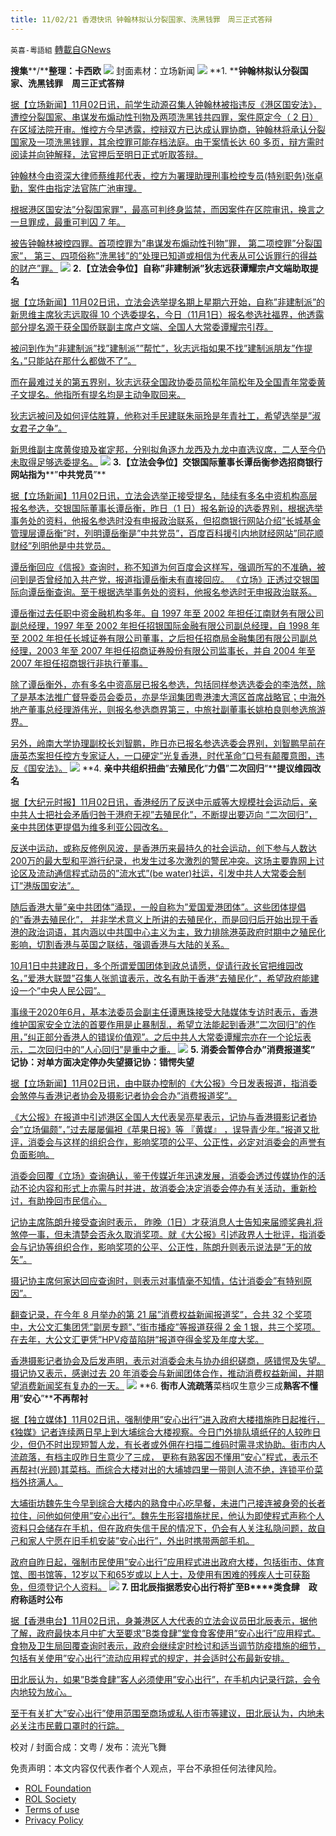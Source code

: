 ```yaml
---
title: 11/02/21 香港快讯 钟翰林拟认分裂国家、洗黑钱罪　周三正式答辩
---
```

`英喜-粵語組` [轉載自GNews](https://gnews.org/zh-hans/1634663/)

**搜集****/****整理：卡西欧**
![](https://assets.gnews.org/wp-content/uploads/2021/11/1102fenmian.jpg)
封面素材：立场新闻
![](https://assets.gnews.org/wp-content/uploads/2021/11/Screen-Shot-2021-11-02-at-10.17.02-AM.png)
**1. ****钟翰林拟认分裂国家、洗黑钱罪　周三正式答辩**

[据【立场新闻】11月02日讯，前学生动源召集人钟翰林被指违反《港区国安法》，遭控分裂国家、串谋发布煽动性刊物及两项洗黑钱共四罪，案件原定今（ 2 日）在区域法院开审。惟控方今早透露，控辩双方已达成认罪协商，钟翰林将承认分裂国家及一项洗黑钱罪，其余控罪可能存档法庭。由于案情长达 60 多页，辩方需时阅读并向钟解释，法官押后至明日正式听取答辩。](https://www.thestandnews.com/court/19-歲鍾翰林擬認分裂國家洗黑錢罪-周三正式答辯)

[钟翰林今由资深大律师蔡维邦代表，控方为署理助理刑事检控专员(特别职务)张卓勤，案件由指定法官陈广池审理。](https://www.thestandnews.com/court/19-歲鍾翰林擬認分裂國家洗黑錢罪-周三正式答辯)

[根据港区国安法”分裂国家罪”，最高可判终身监禁，而因案件在区院审讯，换言之一旦罪成，最重可判囚 7 年。](https://www.thestandnews.com/court/19-歲鍾翰林擬認分裂國家洗黑錢罪-周三正式答辯)

[被告钟翰林被控四罪。首项控罪为”串谋发布煽动性刊物”罪， 第二项控罪”分裂国家”， 第三、四项俗称”洗黑钱”的”处理已知道或相信为代表从可公诉罪行的得益的财产”罪。](https://www.thestandnews.com/court/19-歲鍾翰林擬認分裂國家洗黑錢罪-周三正式答辯)
![](https://assets.gnews.org/wp-content/uploads/2021/11/Screen-Shot-2021-11-02-at-10.17.13-AM.png)
**2.****【立法会争位】自称****”****非建制派****”****狄志远****获谭耀宗卢文端助取提名**

[据【立场新闻】11月02日讯，立法会选举提名期上星期六开始，自称”非建制派”的新思维主席狄志远取得 10 个选委提名，今日（11月1日）报名参选社福界，他透露部分提名源于获全国侨联副主席卢文端、全国人大常委谭耀宗引荐。](https://www.thestandnews.com/politics/立法會爭位自稱非建制派狄志遠-獲譚耀宗盧文端助取提名)

[被问到作为”非建制派”找”建制派””帮忙”，狄志远指如果不找”建制派朋友”作提名，”只能站在那什么都做不了”。](https://www.thestandnews.com/politics/立法會爭位自稱非建制派狄志遠-獲譚耀宗盧文端助取提名)

[而在最难过关的第五界别，狄志远获全国政协委员简松年简松年及全国青年常委黄子文提名。他指所有提名均是主动争取回来。](https://www.thestandnews.com/politics/立法會爭位自稱非建制派狄志遠-獲譚耀宗盧文端助取提名)

[狄志远被问及如何评估胜算，他称对手民建联朱丽玲是年青社工，希望选举是”淑女君子之争”。](https://www.thestandnews.com/politics/立法會爭位自稱非建制派狄志遠-獲譚耀宗盧文端助取提名)

[新思维副主席黄俊琅及崔定邦，分别拟角逐九龙西及九龙中直选议席，二人至今仍未取得足够选委提名。](https://www.thestandnews.com/politics/立法會爭位自稱非建制派狄志遠-獲譚耀宗盧文端助取提名)
![](https://assets.gnews.org/wp-content/uploads/2021/11/Screen-Shot-2021-11-02-at-10.17.24-AM.png)
**3.****【立法会争位】交银国际董事长谭岳衡参选****招商银行网站指为****”****中共党员****”**

[据【立场新闻】11月02日讯，立法会选举正接受提名，陆续有多名中资机构高层报名参选，交银国际董事长谭岳衡，昨日（1 日）报名新设的选委界别，根据选举事务处的资料，他报名参选时没有申报政治联系，但招商银行网站介绍”长城基金管理层谭岳衡”时，列明谭岳衡是”中共党员”，百度百科援引内地财经网站”同花顺财经”列明他是中共党员。](https://www.thestandnews.com/politics/立法會爭位交銀國際董事長譚岳衡參選-招商銀行網站指為中共黨員)

[谭岳衡回应《信报》查询时，称不知道为何百度会这样写，强调所写的不准确，被问到是否曾经加入共产党，报道指谭岳衡未有直接回应。 《立场》正透过交银国际向谭岳衡查询。至于根据选举事务处的资料，他报名参选时无申报政治联系。](https://www.thestandnews.com/politics/立法會爭位交銀國際董事長譚岳衡參選-招商銀行網站指為中共黨員)

[谭岳衡过去任职中资金融机构多年。自 1997 年至 2002 年担任江南财务有限公司副总经理，1997 年至 2002 年担任招银国际金融有限公司副总经理，自 1998 年至 2002 年担任长城证券有限公司董事，之后担任招商局金融集团有限公司副总经理，2003 年至 2007 年担任招商证券股份有限公司监事长，并自 2004 年至 2007 年担任招商银行非执行董事。](https://www.thestandnews.com/politics/立法會爭位交銀國際董事長譚岳衡參選-招商銀行網站指為中共黨員)

[除了谭岳衡外，亦有多名中资高层已报名参选，包括同样参选选委会的李浩然，除了是基本法推广督导委员会委员，亦是华润集团粤港澳大湾区首席战略官；中海外地产董事总经理游伟光，则报名参选商界第三，中旅社副董事长姚柏良则参选旅游界。](https://www.thestandnews.com/politics/立法會爭位交銀國際董事長譚岳衡參選-招商銀行網站指為中共黨員)

[另外，岭南大学协理副校长刘智鹏，昨日亦已报名参选选委会界别，刘智鹏早前在唐英杰案担任控方专家证人，一口硬定”光复香港，时代革命”口号有颠覆意图，违反《国安法》。](https://www.thestandnews.com/politics/立法會爭位交銀國際董事長譚岳衡參選-招商銀行網站指為中共黨員)
![](https://assets.gnews.org/wp-content/uploads/2021/11/Screen-Shot-2021-11-02-at-10.17.39-AM.png)
**4. ****亲中共组织扭曲****”****去殖民化****”****力倡****”****二次回归****”****提议维园改名**

[据【大纪元时报】11月02日讯，香港经历了反送中示威等大规模社会运动后，亲中共人士把社会矛盾归咎于港府无视”去殖民化”，不断提出要迈向 “二次回归”，亲中共团体更提倡为维多利亚公园改名。](https://hk.epochtimes.com/news/2021-11-02/8717751)

[反送中运动，或称反修例风波，是香港历来最持久的社会运动，创下参与人数达200万的最大型和平游行纪录，也发生过多次激烈的警民冲突。这场主要靠网上讨论区及流动通信程式动员的”流水式”(be water)社运，引发中共人大常委会制订”港版国安法”。](https://hk.epochtimes.com/news/2021-11-02/8717751)

[随后香港大量”亲中共团体”涌现，一般自称为”爱国爱港团体”。这些团体提倡的”香港去殖民化”， 并非学术意义上所讲的去殖民化，而是回归后开始出现于香港的政治词语，其内涵以中共国中心主义为主，致力排除港英政府时期中之殖民化影响，切割香港与英国之联结，强调香港与大陆的关系。](https://hk.epochtimes.com/news/2021-11-02/8717751)

[10月1日中共建政日，多个所谓爱国团体到政总请愿，促请行政长官把维园改名，”爱港大联盟”召集人张凯谊表示，改名有助于香港”去殖民化”，希望政府能建设一个”中央人民公园”。](https://hk.epochtimes.com/news/2021-11-02/8717751)

[事缘于2020年6月，基本法委员会副主任谭惠珠接受大陆媒体专访时表示，香港维护国家安全立法的首要作用是止暴制乱，希望立法能起到香港”二次回归”的作用，”纠正部分香港人的错误价值观”。之后中共人大常委谭耀宗亦在一个论坛表示，二次回归中的”人心回归”是重中之重。](https://hk.epochtimes.com/news/2021-11-02/8717751)
![](https://assets.gnews.org/wp-content/uploads/2021/11/Screen-Shot-2021-11-02-at-10.17.49-AM.png)
**5. ****消委会暂停合办****”****消费报道奖****” ****记协：对单方面决定停办失望****摄记协：错愕失望**

[据【立场新闻】11月02日讯，由中联办控制的《大公报》今日发表报道，指消委会煞停与香港记者协会及摄影记者协会合办”消费报道奖”。](https://www.thestandnews.com/politics/大公消委會煞停與記協合辦消費報道獎-吳亮星斥記協立場偏頗-影響獎項公平公正)

[《大公报》在报道中引述港区全国人大代表吴亮星表示，记协与香港摄影记者协会”立场偏颇”，”过去屡屡偏袒《苹果日报》等 『黄媒』 ，误导青少年。”报道又批评，消委会与这样的组织合作，影响奖项的公平、公正性，必定对消委会的声誉有负面影响。](https://www.thestandnews.com/politics/大公消委會煞停與記協合辦消費報道獎-吳亮星斥記協立場偏頗-影響獎項公平公正)

[消委会回覆《立场》查询确认，鉴于传媒近年迅速发展，消委会透过传媒协作的活动不论内容和形式上亦需与时并进，故消委会决定消委会停办有关活动，重新检讨，有助挽回市民信心。](https://www.thestandnews.com/politics/大公消委會煞停與記協合辦消費報道獎-吳亮星斥記協立場偏頗-影響獎項公平公正)

[记协主席陈朗升接受查询时表示， 昨晚（1日）才获消息人士告知来届颁奖典礼将煞停一事，但未清楚会否永久取消奖项。就《大公报》引述政界人士批评，指消委会与记协等组织合作，影响奖项的公平、公正性，陈朗升则表示说法是”无的放矢”。](https://www.thestandnews.com/politics/大公消委會煞停與記協合辦消費報道獎-吳亮星斥記協立場偏頗-影響獎項公平公正)

[摄记协主席何家达回应查询时，则表示对事情毫不知情，估计消委会”有特别原因”。](https://www.thestandnews.com/politics/大公消委會煞停與記協合辦消費報道獎-吳亮星斥記協立場偏頗-影響獎項公平公正)

[翻查记录，在今年 8 月举办的第 21 届”消费权益新闻报道奖”，合共 32 个奖项中，大公文汇集团凭”劏房专题”、”街市播疫”等报道获得 2 金 1 银，共三个奖项。在去年，大公文汇更凭”HPV疫苗陷阱”报道夺得金奖及年度大奖。](https://www.thestandnews.com/politics/大公消委會煞停與記協合辦消費報道獎-吳亮星斥記協立場偏頗-影響獎項公平公正)

[香港摄影记者协会及后发声明，表示对消委会未与协办组织磋商，感错愕及失望。摄记协又表示，感谢过去 20 年消委会与新闻团体合作，推动消费权益新闻，并期望消费新闻奖有复办的一天。](https://www.thestandnews.com/politics/大公消委會煞停與記協合辦消費報道獎-吳亮星斥記協立場偏頗-影響獎項公平公正)
![](https://assets.gnews.org/wp-content/uploads/2021/11/Screen-Shot-2021-11-02-at-10.18.05-AM.png)
**6. ****街市人流疏落****菜档叹生意少三成****熟客不懂用****”****安心****”****不再帮衬**

[据【独立媒体】11月02日讯，强制使用”安心出行”进入政府大楼措施昨日起推行，《独媒》记者连续两日早上到大埔综合大楼视察。今日门外排队填纸仔的人较昨日少，但仍不时出现短暂人龙，有长者或外佣在扫描二维码时需寻求协助。街市内人流疏落，有档主叹昨日生意少了三成， 更称有熟客因不懂用”安心”程式，表示不再帮衬(光顾)其菜档。而综合大楼对出的大埔墟四里一带则人流不绝，连锁平价菜档外挤满人。](https://www.inmediahk.net/node/政經/街市人流疏落-菜檔嘆生意少三成-熟客不懂用「安心」不再幫襯)

[大埔街坊魏先生今早到综合大楼内的熟食中心吃早餐，未进门己接连被身旁的长者拉住，问他如何使用”安心出行”。魏先生形容措施扰民，他认为即使程式声称个人资料只会储存在手机，但在政府失信于民的情况下，仍会有人关注私隐问题，故自己和家人宁愿在旧手机安装”安心出行”，外出时携带两部手机。](https://www.inmediahk.net/node/政經/街市人流疏落-菜檔嘆生意少三成-熟客不懂用「安心」不再幫襯)

[政府自昨日起，强制市民使用”安心出行”应用程式进出政府大楼，包括街市、体育馆、图书馆等，12岁以下和65岁或以上人士，及使用有困难的残疾人士可获豁免，但须登记个人资料。](https://www.inmediahk.net/node/政經/街市人流疏落-菜檔嘆生意少三成-熟客不懂用「安心」不再幫襯)
![](https://assets.gnews.org/wp-content/uploads/2021/11/Screen-Shot-2021-11-02-at-10.18.16-AM.png)
**7. ****田北辰指据悉安心出行将扩至****B****类食肆　政府称适时公布**

[据【香港电台】11月02日讯，身兼港区人大代表的立法会议员田北辰表示，据他了解，政府最快本月中扩大至要求”B类食肆”堂食食客使用”安心出行”应用程式。食物及卫生局回覆查询时表示，政府会继续定时检讨和适当调节防疫措施的细节，包括有关使用”安心出行”流动应用程式的规定，并会适时公布最新安排。](https://news.rthk.hk/rthk/ch/component/k2/1618059-20211102.htm)

[田北辰认为，如果”B类食肆”客人必须使用”安心出行”，在手机内记录行踪，会令内地较为放心。](https://news.rthk.hk/rthk/ch/component/k2/1618059-20211102.htm)

[至于有关扩大”安心出行”使用范围至商场或私人街市等建议，田北辰认为，内地未必关注市民戴口罩时的行踪。](https://news.rthk.hk/rthk/ch/component/k2/1618059-20211102.htm)

校对 / 封面合成：文粤 / 发布：流光飞舞

 

免责声明：本文内容仅代表作者个人观点，平台不承担任何法律风险。

- [ROL Foundation](https://rolfoundation.org/)
- [ROL Society](https://rolsociety.org/)
- [Terms of use](https://gnews.org/terms-of-use-3/)
- [Privacy Policy](https://gnews.org/privacy-policy/)
